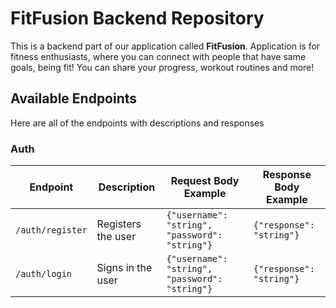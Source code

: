 # FitFusion Backend Repository

This is a backend part of our application called **FitFusion**. Application is for fitness enthusiasts, where you can connect with people that have same goals, being fit! You can share your progress, workout routines and more!

## Available Endpoints

Here are all of the endpoints with descriptions and responses
### Auth

| Endpoint         | Description        | Request Body Example                           | Response Body Example    |
|------------------|--------------------|------------------------------------------------|--------------------------|
| `/auth/register` | Registers the user | `{"username": "string", "password": "string"}` | `{"response": "string"}` |
| `/auth/login`    | Signs in the user  | `{"username": "string", "password": "string"}` | `{"response": "string"}` |
